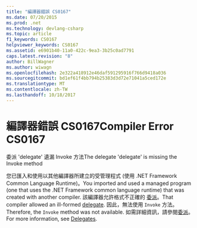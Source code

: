 ```yaml
---
title: "編譯器錯誤 CS0167"
ms.date: 07/20/2015
ms.prod: .net
ms.technology: devlang-csharp
ms.topic: article
f1_keywords: CS0167
helpviewer_keywords: CS0167
ms.assetid: e6901b40-11a0-422c-9ea3-3b25c0ad7791
caps.latest.revision: "8"
author: BillWagner
ms.author: wiwagn
ms.openlocfilehash: 2e322a418912e46daf591295916f766d9418a036
ms.sourcegitcommit: bd1ef61f4bb794b25383d3d72e71041a5ced172e
ms.translationtype: MT
ms.contentlocale: zh-TW
ms.lasthandoff: 10/18/2017
---
```

# <a name="compiler-error-cs0167"></a><span data-ttu-id="4ffe9-102">編譯器錯誤 CS0167</span><span class="sxs-lookup"><span data-stu-id="4ffe9-102">Compiler Error CS0167</span></span>
<span data-ttu-id="4ffe9-103">委派 'delegate' 遺漏 Invoke 方法</span><span class="sxs-lookup"><span data-stu-id="4ffe9-103">The delegate 'delegate' is missing the Invoke method</span></span>  
  
 <span data-ttu-id="4ffe9-104">您已匯入和使用以其他編譯器所建立的受管理程式 (使用 .NET Framework Common Language Runtime)。</span><span class="sxs-lookup"><span data-stu-id="4ffe9-104">You imported and used a managed program (one that uses the .NET Framework common language runtime) that was created with another compiler.</span></span> <span data-ttu-id="4ffe9-105">該編譯器允許格式不正確的 [委派](../../csharp/language-reference/keywords/delegate.md)。</span><span class="sxs-lookup"><span data-stu-id="4ffe9-105">That compiler allowed an ill-formed [delegate](../../csharp/language-reference/keywords/delegate.md).</span></span> <span data-ttu-id="4ffe9-106">因此，無法使用 `Invoke` 方法。</span><span class="sxs-lookup"><span data-stu-id="4ffe9-106">Therefore, the `Invoke` method was not available.</span></span> <span data-ttu-id="4ffe9-107">如需詳細資訊，請參閱[委派](../../csharp/programming-guide/delegates/index.md)。</span><span class="sxs-lookup"><span data-stu-id="4ffe9-107">For more information, see [Delegates](../../csharp/programming-guide/delegates/index.md).</span></span>
